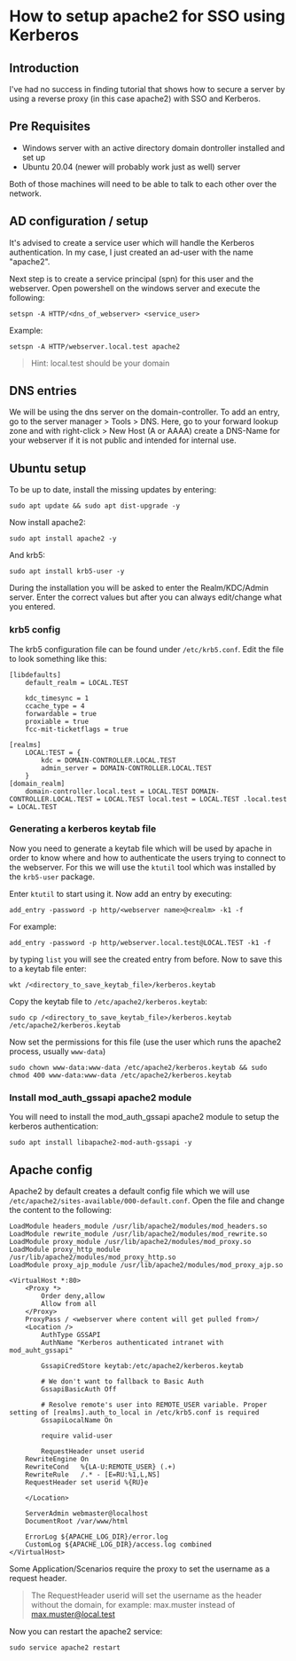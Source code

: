 # How to setup apache2 for SSO using Kerberos

## Introduction
I've had no success in finding tutorial that shows how to secure a server by using a reverse proxy (in this case apache2) with SSO and Kerberos.

## Pre Requisites
- Windows server with an active directory domain dontroller installed and set up
- Ubuntu 20.04 (newer will probably work just as well) server

Both of those machines will need to be able to talk to each other over the network.

## AD configuration / setup
It's advised to create a service user which will handle the Kerberos authentication. In my case, I just created an ad-user with the name "apache2".

Next step is to create a service principal (spn) for this user and the webserver. Open powershell on the windows server and execute the following:

```
setspn -A HTTP/<dns_of_webserver> <service_user>
```
Example:
```
setspn -A HTTP/webserver.local.test apache2
```
> Hint: local.test should be your domain

## DNS entries
We will be using the dns server on the domain-controller. To add an entry, go to the server manager > Tools > DNS.
Here, go to your forward lookup zone and with right-click > New Host (A or AAAA) create a DNS-Name for your webserver if it is not public and intended for internal use.

## Ubuntu setup
To be up to date, install the missing updates by entering:
```
sudo apt update && sudo apt dist-upgrade -y
```

Now install apache2:
```
sudo apt install apache2 -y
```

And krb5:
```
sudo apt install krb5-user -y
```

During the installation you will be asked to enter the Realm/KDC/Admin server. Enter the correct values but after you can always edit/change what you entered.

### krb5 config
The krb5 configuration file can be found under `/etc/krb5.conf`.
Edit the file to look something like this:
```
[libdefaults]
	default_realm = LOCAL.TEST

	kdc_timesync = 1
	ccache_type = 4
	forwardable = true
	proxiable = true
	fcc-mit-ticketflags = true

[realms]
	LOCAL:TEST = {
		kdc = DOMAIN-CONTROLLER.LOCAL.TEST
		admin_server = DOMAIN-CONTROLLER.LOCAL.TEST
	}
[domain_realm]
    domain-controller.local.test = LOCAL.TEST DOMAIN-CONTROLLER.LOCAL.TEST = LOCAL.TEST local.test = LOCAL.TEST .local.test = LOCAL.TEST
```

### Generating a kerberos keytab file
Now you need to generate a keytab file which will be used by apache in order to know where and how to authenticate the users trying to connect to the webserver.
For this we will use the `ktutil` tool which was installed by the `krb5-user` package.

Enter `ktutil` to start using it.
Now add an entry by executing:
```
add_entry -password -p http/<webserver name>@<realm> -k1 -f
```

For example:
```
add_entry -password -p http/webserver.local.test@LOCAL.TEST -k1 -f
```

by typing `list` you will see the created entry from before.
Now to save this to a keytab file enter:
```
wkt /<directory_to_save_keytab_file>/kerberos.keytab
```

Copy the keytab file to `/etc/apache2/kerberos.keytab`:
```
sudo cp /<directory_to_save_keytab_file>/kerberos.keytab /etc/apache2/kerberos.keytab
```

Now set the permissions for this file (use the user which runs the apache2 process, usually `www-data`)
```
sudo chown www-data:www-data /etc/apache2/kerberos.keytab && sudo chmod 400 www-data:www-data /etc/apache2/kerberos.keytab
```

### Install mod_auth_gssapi apache2 module
You will need to install the mod_auth_gssapi apache2 module to setup the kerberos authentication:

```
sudo apt install libapache2-mod-auth-gssapi -y
```

## Apache config
Apache2 by default creates a default config file which we will use `/etc/apache2/sites-available/000-default.conf`.
Open the file and change the content to the following:

```
LoadModule headers_module /usr/lib/apache2/modules/mod_headers.so
LoadModule rewrite_module /usr/lib/apache2/modules/mod_rewrite.so
LoadModule proxy_module /usr/lib/apache2/modules/mod_proxy.so
LoadModule proxy_http_module /usr/lib/apache2/modules/mod_proxy_http.so
LoadModule proxy_ajp_module /usr/lib/apache2/modules/mod_proxy_ajp.so

<VirtualHost *:80>
	<Proxy *>
		Order deny,allow
		Allow from all
	</Proxy>
	ProxyPass / <webserver where content will get pulled from>/
	<Location />
		AuthType GSSAPI
		AuthName "Kerberos authenticated intranet with mod_auht_gssapi"

		GssapiCredStore keytab:/etc/apache2/kerberos.keytab

		# We don't want to fallback to Basic Auth
		GssapiBasicAuth Off

		# Resolve remote's user into REMOTE_USER variable. Proper setting of [realms].auth_to_local in /etc/krb5.conf is required
		GssapiLocalName On

		require valid-user

		RequestHeader unset userid
    RewriteEngine On
    RewriteCond   %{LA-U:REMOTE_USER} (.+)
    RewriteRule   /.* - [E=RU:%1,L,NS]
    RequestHeader set userid %{RU}e

	</Location>

	ServerAdmin webmaster@localhost
	DocumentRoot /var/www/html

	ErrorLog ${APACHE_LOG_DIR}/error.log
	CustomLog ${APACHE_LOG_DIR}/access.log combined
</VirtualHost>
```
Some Application/Scenarios require the proxy to set the username as a request header.
> The RequestHeader userid will set the username as the header without the domain, for example: max.muster instead of max.muster@local.test

Now you can restart the apache2 service:
```
sudo service apache2 restart
```
